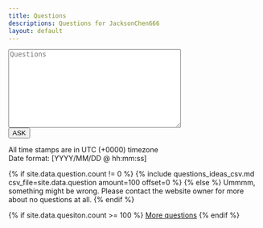 ```yaml
---
title: Questions
descriptions: Questions for JacksonChen666
layout: default
---
```

<form action="https://jacksonchen666.000webhostapp.com/Submit.php" method="post">
    <textarea name="q" maxlength="10000" cols="40" rows="10" for='questions' placeholder="Questions"></textarea><br>
    <input type="submit" value="ASK" name="formSubmit" for='questions'>
</form>

All time stamps are in UTC (+0000) timezone<br>
Date format: [YYYY/MM/DD @ hh:mm:ss]<br>

{% if site.data.question.count != 0 %}
{% include questions_ideas_csv.md csv_file=site.data.question amount=100 offset=0 %}
{% else %}
Ummmm, something might be wrong. Please contact the website owner for more about no questions at all.
{% endif %}

{% if site.data.quesiton.count >= 100 %}
[More questions](more-questions)
{% endif %}

